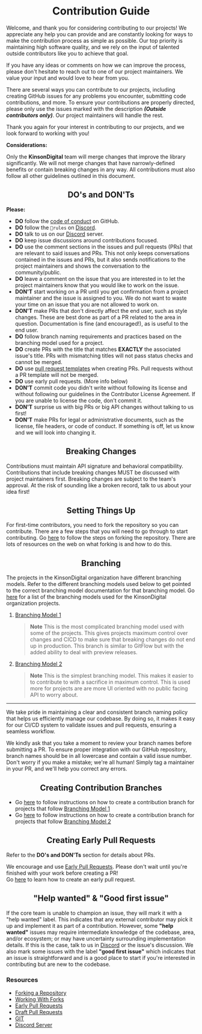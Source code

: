 <h1 style="border:0;font-weight:bold" align="center">Contribution Guide</h1>

Welcome, and thank you for considering contributing to our projects! We appreciate any help you can provide and are constantly looking for ways to make the contribution process as simple as possible. Our top priority is maintaining high software quality, and we rely on the input of talented outside contributors like you to achieve that goal.

If you have any ideas or comments on how we can improve the process, please don't hesitate to reach out to one of our project maintainers. We value your input and would love to hear from you.

There are several ways you can contribute to our projects, including creating GitHub issues for any problems you encounter, submitting code contributions, and more. To ensure your contributions are properly directed, please only use the issues marked with the description _**(Outside contributors only)**_. Our project maintainers will handle the rest.

Thank you again for your interest in contributing to our projects, and we look forward to working with you!

**Considerations:**

Only the **KinsonDigital** team will merge changes that improve the library significantly. We will not merge changes that have narrowly-defined benefits or contain breaking changes in any way. All contributions must also follow all other guidelines outlined in this document.

<h2 style="border:0;font-weight:bold" align="center">DO's and DON'Ts</h2>

**Please:**

- **DO** follow the [code of conduct](https://github.com/KinsonDigital/.github/blob/master/docs/code_of_conduct.md) on GitHub.
- **DO** follow the `📃rules` on [Discord](https://discord.gg/qewu6fNgv7).
- **DO** talk to us on our [Discord](https://discord.gg/qewu6fNgv7) server.
- **DO** keep issue discussions around contributions focused.
- **DO** use the comment sections in the issues and pull requests (PRs) that are relevant to said issues and PRs.  This not only keeps conversations contained in the issues and PRs, but it also sends notifications to the project maintainers and shows the conversation to the community/public.
- **DO** leave a comment on the issue that you are interested in to let the project maintainers know that you would like to work on the issue.
- **DON'T** start working on a PR until you get confirmation from a project maintainer and the issue is assigned to you.  We do not want to waste your time on an issue that you are not allowed to work on.
- **DON'T** make PRs that don't directly affect the end user, such as style changes. These are best done as part of a PR related to the area in question. Documentation is fine (and encouraged!), as is useful to the end user.
- **DO** follow branch naming requirements and practices based on the branching model used for a project.
- **DO** create PRs with the title that matches **EXACTLY** the associated issue's title.  PRs with mismatching titles will not pass status checks and cannot be merged.
- **DO** use [pull request templates](https://github.com/KinsonDigital/.github/tree/master/.github/PULL_REQUEST_TEMPLATE) when creating PRs.  Pull requests without a PR template will not be merged.
- **DO** use early pull requests. (More info below)
- **DON'T** commit code you didn't write without following its license and without following our guidelines in the Contributor License Agreement. If you are unable to license the code, don't commit it.
- **DON'T** surprise us with big PRs or big API changes without talking to us first!
- **DON'T** make PRs for legal or administrative documents, such as the license, file headers, or code of conduct. If something is off, let us know and we will look into changing it.

<h2 style="border:0;font-weight:bold" align="center">Breaking Changes</h2>

Contributions must maintain API signature and behavioral compatibility. Contributions that include breaking changes MUST be discussed with project maintainers first. Breaking changes are subject to the team's approval. At the risk of sounding like a broken record, talk to us about your idea first!

<h2 style="border:0;font-weight:bold" align="center">Setting Things Up</h2>

For first-time contributors, you need to fork the repository so you can contribute.  There are a few steps that you will need to go through to start contributing.  Go [here](https://github.com/KinsonDigital/.github/blob/master/docs/HowToFork.md) to follow the steps on forking the repository.  There are lots of resources on the web on what forking is and how to do this.

<h2 style="border:0;font-weight:bold" align="center">Branching</h2>

The projects in the KinsonDigital organization have different branching models.  Refer to the different branching models used below to get pointed to the correct branching model documentation for that branching model.  Go [here](https://github.com/KinsonDigital/.github/blob/master/docs/ProjectBranchingModelList.md) for a list of the branching models used for the KinsonDigital organization projects.

1. [Branching Model 1](https://github.com/KinsonDigital/.github/blob/master/docs/BranchingModel1.md)
   > **Note** This is the most complicated branching model used with some of the projects.  This gives projects maximum control over changes and CICD to make sure that breaking changes do not end up in production.  This branch is similar to GitFlow but with the added ability to deal with preview releases.
2. [Branching Model 2](https://github.com/KinsonDigital/.github/blob/master/docs/BranchingModel2.md)
   > **Note** This is the simplest branching model.  This makes it easier to to contribute to with a sacrifice in maximum control.  This is used more for projects are are more UI oriented with no public facing API to worry about.

---

We take pride in maintaining a clear and consistent branch naming policy that helps us efficiently manage our codebase. By doing so, it makes it easy for our CI/CD system to validate issues and pull requests, ensuring a seamless workflow.

We kindly ask that you take a moment to review your branch names before submitting a PR. To ensure proper integration with our GitHub repository, branch names should be in all lowercase and contain a valid issue number. Don't worry if you make a mistake; we're all human! Simply tag a maintainer in your PR, and we'll help you correct any errors.

<h2 style="border:0;font-weight:bold" align="center">Creating Contribution Branches</h2>

* Go [here](https://github.com/KinsonDigital/.github/blob/master/docs/CreatingModel1Branches.md) to follow instructions on how to create a contribution branch for projects that follow [Branching Model 1](https://github.com/KinsonDigital/.github/blob/master/docs/BranchingModel1.md)
* Go [here](https://github.com/KinsonDigital/.github/blob/master/docs/CreatingModel2Branches.md) to follow instructions on how to create a contribution branch for projects that follow [Branching Model 2](https://github.com/KinsonDigital/.github/blob/master/docs/BranchingModel2.md)

<h2 style="border:0;font-weight:bold" align="center">Creating Early Pull Requests</h2>

Refer to the **DO's and DON'Ts** section for details about PRs.

We encourage and use [Early Pull Requests](https://medium.com/practical-blend/pull-request-first-f6bb667a9b6). Please don't wait until you're finished with your work before creating a PR!  
Go [here](https://github.com/KinsonDigital/.github/blob/master/docs/EarlyPullRequests.md) to learn how to create an early pull request.


<h2 style="border:0;font-weight:bold" align="center">"Help wanted" & "Good first issue"</h2>

If the core team is unable to champion an issue, they will mark it with a "help wanted" label. This indicates that any external contributor may pick it up and implement it as part of a contribution. However, some **"help wanted"** issues may require intermediate knowledge of the codebase, area, and/or ecosystem; or may have uncertainty surrounding implementation details.  If this is the case, talk to us in [Discord](https://discord.gg/qewu6fNgv7) or the issue's discussion. We also mark some issues with the label **"good first issue"** which indicates that an issue is straightforward and is a good place to start if you're interested in contributing but are new to the codebase.


<h3 style="border:0;font-weight:bold" align="left">Resources</h3>

- [Forking a Repository](https://docs.github.com/en/get-started/quickstart/fork-a-repo)
- [Working With Forks](https://docs.github.com/en/pull-requests/collaborating-with-pull-requests/working-with-forks/about-forks)
- [Early Pull Requests](https://medium.com/practical-blend/pull-request-first-f6bb667a9b6)
- [Draft Pull Requests](https://docs.github.com/en/pull-requests/collaborating-with-pull-requests/proposing-changes-to-your-work-with-pull-requests/about-pull-requests#draft-pull-requests)
- [GIT](https://git-scm.com/)
- [Discord Server](https://discord.gg/qewu6fNgv7)
